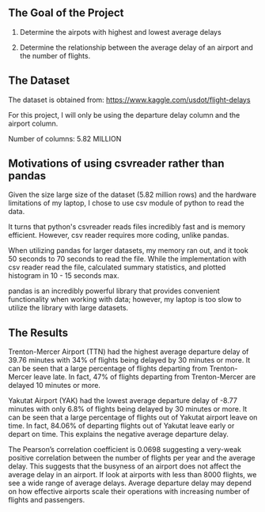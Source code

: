 The Goal of the Project
--------------------------
1. Determine the airpots with highest and lowest average delays

2. Determine the relationship between the average delay of an airport and the number of flights.


The Dataset
--------------------------
The dataset is obtained from: https://www.kaggle.com/usdot/flight-delays

For this project, I will only be using the departure delay column and the airport column.

Number of columns: 5.82 MILLION 



Motivations of using csvreader rather than pandas
-------------------------
Given the size large size of the dataset (5.82 million rows) and the hardware limitations of my laptop, I chose to use csv module of python to read the data.

It turns that python's csvreader reads files incredibly fast and is memory efficient. However, csv reader requires more coding, unlike pandas.

When utilizing pandas for larger datasets, my memory ran out, and it took 50 seconds to 70 seconds to read the file. While the implementation with csv reader read the file, calculated summary statistics, and plotted histogram in 10 - 15 seconds max. 

pandas is an incredibly powerful library that provides convenient functionality when working with data; however, my laptop is too slow to utilize the library with large datasets.

The Results
--------------------------
Trenton-Mercer Airport (TTN) had the highest average departure delay of 39.76 minutes with 34% of flights being delayed by 30 minutes or more. It can be seen that a large percentage of flights departing from Trenton-Mercer leave late. In fact, 47% of flights departing from Trenton-Mercer are delayed 10 minutes or more.




Yakutat Airport (YAK) had the lowest average departure delay of -8.77 minutes with only 6.8% of flights being delayed by 30 minutes or more. It can be seen that a large percentage of flights out of Yakutat airport leave on time. In fact, 84.06% of departing flights out of Yakutat leave early or depart on time. This explains the negative average departure delay.



The Pearson’s correlation coefficient is 0.0698 suggesting a very-weak positive correlation between the number of flights per year and the average delay. This suggests that the busyness of an airport does not affect the average delay in an airport. If look at airports with less than 8000 flights, we see a wide range of average delays. Average departure delay may depend on how effective airports scale their operations with increasing number of flights and passengers.
